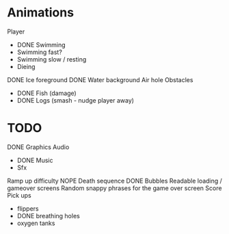 
# Animations

Player

- DONE Swimming
- Swimming fast?
- Swimming slow / resting
- Dieing

DONE Ice foreground
DONE Water background
Air hole
Obstacles

- DONE Fish (damage)
- DONE Logs (smash - nudge player away)



# TODO

DONE Graphics
Audio

- DONE Music
- Sfx

Ramp up difficulty
NOPE Death sequence
DONE Bubbles
Readable loading / gameover screens
Random snappy phrases for the game over screen
Score
Pick ups

- flippers
- DONE breathing holes
- oxygen tanks

